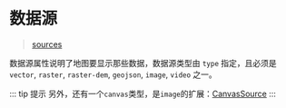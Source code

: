 # 数据源

> [sources](https://docs.mapbox.com/mapbox-gl-js/style-spec/sources/)

数据源属性说明了地图要显示那些数据，数据源类型由 `type` 指定，且必须是 `vector`, `raster`, `raster-dem`, `geojson`, `image`, `video` 之一。

::: tip 提示
另外，还有一个`canvas`类型，是`image`的扩展：[CanvasSource](https://docs.mapbox.com/mapbox-gl-js/api/sources/#canvassource)
:::
